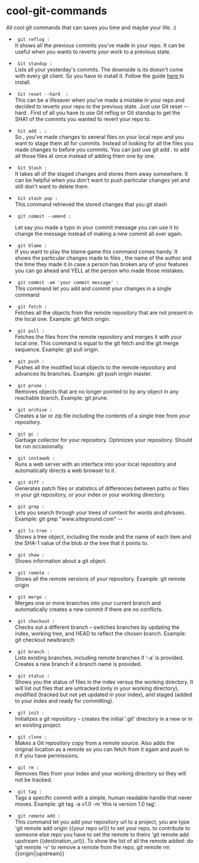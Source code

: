 # cool-git-commands
All cool git commands that can saves you time and maybe your life. :)

<ul>

<p> <li> <code> git reflog : </code> </li>   It shows all the previous commits you've made in your repo. It can be useful when you wants to reverts your work to a previous state.  </p>


<p> <li>  <code> Git standup :  </code> </li> Lists all your yesterday's commits. The downside is its doesn't come with every git client. So you have to install it. Follow the guide <a href="https://github.com/kamranahmedse/git-standup"> here </a> to install. </p>


<p> <li>  <code> Git reset --hard  : </code> </li>  This can be a lifesaver when you've made  a mistake in  your repo and decided to reverts your repo to the previous state. Just use <italic> Git reset --hard <The SHA1 of the commits you want to revert to>  </italic> . First of all you have to use <italic> Git reflog </italic> or <italic> Git standup </italic> to get the SHA1 of the commits you wanted to revert your repo to. </p>


<p> <li>  <code> Git add . : </code> </li>  So , you've made changes to several files on your local repo and you want to stage them all for commits. Instead of looking for all the files you made changes to before you commits. You can just use <italic> git add . </italic> to add all those files at once instead of adding them one by one. </p>


<p> <li>  <code> Git Stash : </code> </li> It  takes all of the staged changes and stores them away somewhere. It can be helpful when you don't want to push  particular changes yet and still don't want to delete them. </p>

<p> <li>  <code> Git stash pop : </code> </li> This command retrieved the stored changes that you git stash </p>

<p> <li> <code> git commit --amend :  </code> </li>

Let say you made a typo in your  commit message you can use it to change the message instead of making a new commit all over again. </p>

<p> <li> <code> git blame : </code> </li> If you want to play the blame game this command comes handy. It shows the particular changes made to files , the name of the author and the time they made it.In case a person has broken any of your features you can go ahead and YELL at the person who made those mistakes. </p>

<p> <li> <code> git commit -am 'your commit message' : </code> </li>  This command let you add and commit your changes in a single command </p>


<p> <li> <code> git fetch :</code> </li> Fetches all the objects from the remote repository that are not present in the local one. Example: git fetch origin. </p>


<p> <li> <code> git pull :</code> </li> Fetches the files from the remote repository and merges it with your local one. This command is equal to the git fetch and the git merge sequence. Example: git pull origin. </p>

<p> <li> <code> git push :</code> </li> Pushes all the modified local objects to the remote repository and advances its branches. Example: git push origin master. </p>


<p> <li> <code> git prune :</code> </li> Removes objects that are no longer pointed to by any object in any reachable branch. <italic> Example: git prune.</italic> </p>

<p> <li> <code> git archive :</code> </li> Creates a tar or zip file including the contents of a single tree from your repository. </p>

<p> <li> <code> git gc :</code> </li> Garbage collector for your repository. Optimizes your repository. Should be run occasionally. </p>

<p> <li> <code> git instaweb :</code> </li> Runs a web server with an interface into your local repository and automatically directs a web browser to it. </p>

<p> <li> <code> git diff :</code> </li> Generates patch files or statistics of differences between paths or files in your git repository, or your index or your working directory. </p>

<p> <li> <code> git grep :</code> </li> Lets you search through your trees of content for words and phrases. <italic> Example: git grep  "www.siteground.com" -- </italic> </p>

<p> <li> <code> git ls-tree :</code> </li> Shows a tree object, including the mode and the name of each item and the SHA-1 value of the blob or the tree that it points to. </p>

<p> <li> <code> git show :</code> </li> Shows information about a git object.  </p>

<p> <li> <code> git remote :</code> </li> Shows all the remote versions of your repository. Example: git remote origin  </p>

<p> <li> <code> git merge :</code> </li> Merges one or more branches into your current branch and automatically creates a new commit if there are no conflicts.  </p>

<p> <li> <code> git checkout :</code> </li> Checks out a different branch – switches branches by updating the index, working tree, and HEAD to reflect the chosen branch. <italic> Example: git checkout newbranch </italic>  </p>

<p> <li> <code> git branch :</code> </li> Lists existing branches, including remote branches if ‘-a’ is provided. Creates a new branch if a branch name is provided.  </p>

<p> <li> <code> git status :</code> </li> Shows you the status of files in the index versus the working directory. It will list out files that are untracked (only in your working directory), modified (tracked but not yet updated in your index), and staged (added to your index and ready for committing).  </p>

<p> <li> <code> git init :</code> </li> Initializes a git repository – creates the initial ‘.git’ directory in a new or in an existing project.   </p>

<p> <li> <code> git clone :</code> </li> Makes a Git repository copy from a remote source. Also adds the original location as a remote so you can fetch from it again and push to it if you have permissions. </p>

<p> <li> <code> git rm :</code> </li> Removes files from your index and your working directory so they will not be tracked. </p>

<p> <li> <code> git tag :</code> </li> Tags a specific commit with a simple, human readable handle that never moves. Example: git tag -a v1.0 -m 'this is version 1.0 tag'. </p>

<p> <li> <code> git remote add :</code> </li> This command let you add your repository url to a project, you are type 'git remote add origin {{your repo url}} to set your repo, to contribute to someone else repo you have to set the remote to theirs 'git remote add upstream {{destination_url}}. To show the list of all the remote added: do 'git remote -v' to remove a remote from the repo, git remote rm {{origin||upstream}}</p>

</ul>
